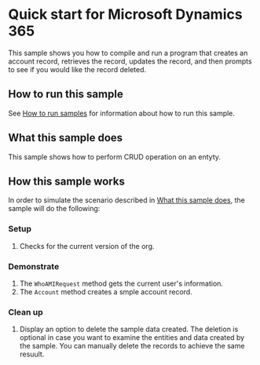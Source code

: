 # Quick start for Microsoft Dynamics 365

This sample shows you how to compile and run a program that creates an account record, retrieves the record, updates the record, and then prompts to see if you would like the record deleted.

## How to run this sample

See [How to run samples](../../../README.md) for information about how to run this sample.

## What this sample does

This sample shows how to perform CRUD operation on an entyty.

## How this sample works

In order to simulate the scenario described in [What this sample does](#what-this-sample-does), the sample will do the following:

### Setup

1. Checks for the current version of the org.

### Demonstrate

1. The `WhoAMIRequest` method gets the current user's information.
2. The `Account` method creates a smple account record.

### Clean up

1. Display an option to delete the sample data created. The deletion is optional in case you want to examine the entities and data created by the sample. You can manually delete the records to achieve the same resuult.
